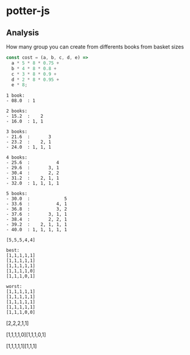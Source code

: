 # potter-js

## Analysis

How many group you can create from differents books from basket sizes

```js
const cost = (a, b, c, d, e) =>
  a * 5 * 8 * 0.75 +
  b * 4 * 8 * 0.8 +
  c * 3 * 8 * 0.9 +
  d * 2 * 8 * 0.95 +
  e * 8;
```

```
1 book:
- 08.0  : 1

2 books:
- 15.2  :    2
- 16.0  : 1, 1

3 books:
- 21.6  :       3
- 23.2  :    2, 1
- 24.0  : 1, 1, 1

4 books:
- 25.6  :          4
- 29.6  :       3, 1
- 30.4  :       2, 2
- 31.2  :    2, 1, 1
- 32.0  : 1, 1, 1, 1

5 books:
- 30.0  :             5
- 33.6  :          4, 1
- 36.8  :          3, 2
- 37.6  :       3, 1, 1
- 38.4  :       2, 2, 1
- 39.2  :    2, 1, 1, 1
- 40.0  : 1, 1, 1, 1, 1
```

```
[5,5,5,4,4]

best:
[1,1,1,1,1]
[1,1,1,1,1]
[1,1,1,1,1]
[1,1,1,1,0]
[1,1,1,0,1]

worst:
[1,1,1,1,1]
[1,1,1,1,1]
[1,1,1,1,1]
[1,1,1,1,1]
[1,1,1,0,0]
```

[2,2,2,1,1]

[1,1,1,1,0][1,1,1,0,1]

[1,1,1,1,1][1,1,1]
